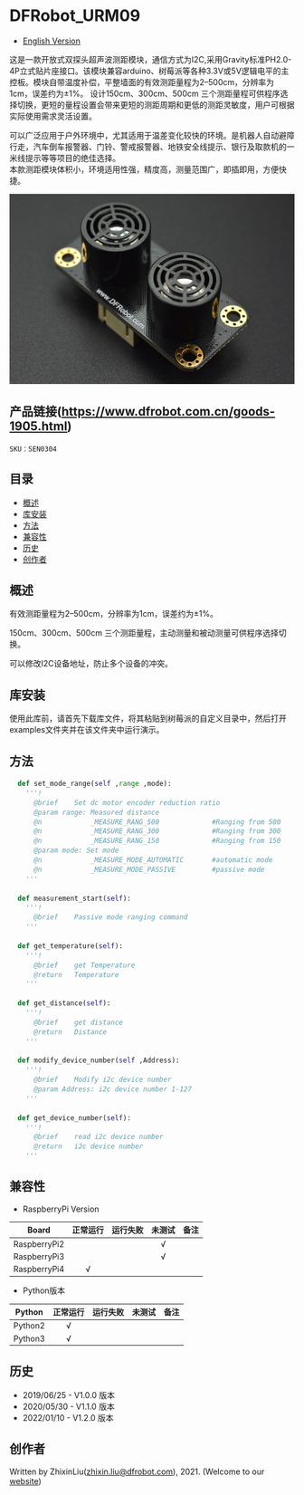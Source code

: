 # DFRobot_URM09
- [English Version](./README.md)

这是一款开放式双探头超声波测距模块，通信方式为I2C,采用Gravity标准PH2.0-4P立式贴片座接口。该模块兼容arduino、树莓派等各种3.3V或5V逻辑电平的主控板。模块自带温度补偿，平整墙面的有效测距量程为2–500cm，分辨率为1cm，误差约为±1%。 设计150cm、300cm、500cm 三个测距量程可供程序选择切换，更短的量程设置会带来更短的测距周期和更低的测距灵敏度，用户可根据实际使用需求灵活设置。

可以广泛应用于户外环境中，尤其适用于温差变化较快的环境。是机器人自动避障行走，汽车倒车报警器、门铃、警戒报警器、地铁安全线提示、银行及取款机的一米线提示等等项目的绝佳选择。<br>
本款测距模块体积小，环境适用性强，精度高，测量范围广，即插即用，方便快捷。

![正反面svg效果图](../../resources/images/SEN0304_WIKI_Cover.jpg)


## 产品链接(https://www.dfrobot.com.cn/goods-1905.html)

    SKU：SEN0304

## 目录

* [概述](#概述)
* [库安装](#库安装)
* [方法](#方法)
* [兼容性](#兼容性y)
* [历史](#历史)
* [创作者](#创作者)

## 概述

有效测距量程为2–500cm，分辨率为1cm，误差约为±1%。

150cm、300cm、500cm 三个测距量程，主动测量和被动测量可供程序选择切换。

可以修改I2C设备地址，防止多个设备的冲突。

## 库安装
使用此库前，请首先下载库文件，将其粘贴到树莓派的自定义目录中，然后打开examples文件夹并在该文件夹中运行演示。

## 方法

```python
  def set_mode_range(self ,range ,mode):
    '''!
      @brief    Set dc motor encoder reduction ratio
      @param range: Measured distance
      @n            _MEASURE_RANG_500             #Ranging from 500
      @n            _MEASURE_RANG_300             #Ranging from 300
      @n            _MEASURE_RANG_150             #Ranging from 150
      @param mode: Set mode
      @n            _MEASURE_MODE_AUTOMATIC       #automatic mode
      @n            _MEASURE_MODE_PASSIVE         #passive mode
    '''

  def measurement_start(self):
    '''!
      @brief    Passive mode ranging command
    '''

  def get_temperature(self):
    '''!
      @brief    get Temperature
      @return   Temperature
    '''

  def get_distance(self):
    '''!
      @brief    get distance
      @return   Distance
    '''

  def modify_device_number(self ,Address):
    '''!
      @brief    Modify i2c device number
      @param Address: i2c device number 1-127
    '''

  def get_device_number(self):
    '''!
      @brief    read i2c device number
      @return   i2c device number
    '''
```

## 兼容性

* RaspberryPi Version

| Board        | 正常运行  | 运行失败   | 未测试    | 备注
| ------------ | :-------: | :--------: | :------: | :-----: |
| RaspberryPi2 |           |            |    √     |         |
| RaspberryPi3 |           |            |    √     |         |
| RaspberryPi4 |     √     |            |          |         |

* Python版本

| Python  | 正常运行  | 运行失败   | 未测试    | 备注
| ------- | :-------: | :--------: | :------: | :-----: |
| Python2 |     √     |            |          |         |
| Python3 |     √     |            |          |         |


## 历史

- 2019/06/25 - V1.0.0 版本
- 2020/05/30 - V1.1.0 版本
- 2022/01/10 - V1.2.0 版本


## 创作者

Written by ZhixinLiu(zhixin.liu@dfrobot.com), 2021. (Welcome to our [website](https://www.dfrobot.com/))